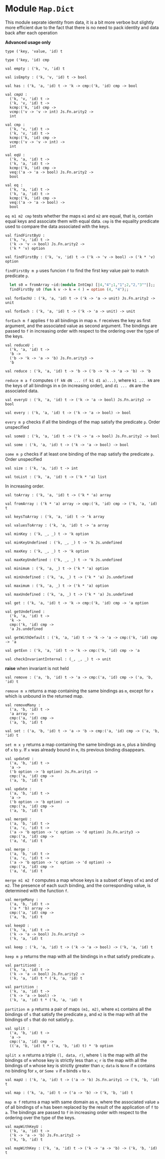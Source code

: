 
# Module `Map.Dict`

This module seprate identity from data, it is a bit more verboe but slightly more efficient due to the fact that there is no need to pack identity and data back after each operation

**Advanced usage only**

```
type ('key, 'value, 'id) t
```
```
type ('key, 'id) cmp
```
```
val empty : ('k, 'v, 'id) t
```
```
val isEmpty : ('k, 'v, 'id) t -> bool
```
```
val has : ('k, 'a, 'id) t -> 'k -> cmp:('k, 'id) cmp -> bool
```
```
val cmpU : 
  ('k, 'v, 'id) t ->
  ('k, 'v, 'id) t ->
  kcmp:('k, 'id) cmp ->
  vcmp:('v -> 'v -> int) Js.Fn.arity2 ->
  int
```
```
val cmp : 
  ('k, 'v, 'id) t ->
  ('k, 'v, 'id) t ->
  kcmp:('k, 'id) cmp ->
  vcmp:('v -> 'v -> int) ->
  int
```
```
val eqU : 
  ('k, 'a, 'id) t ->
  ('k, 'a, 'id) t ->
  kcmp:('k, 'id) cmp ->
  veq:('a -> 'a -> bool) Js.Fn.arity2 ->
  bool
```
```
val eq : 
  ('k, 'a, 'id) t ->
  ('k, 'a, 'id) t ->
  kcmp:('k, 'id) cmp ->
  veq:('a -> 'a -> bool) ->
  bool
```
`eq m1 m2 cmp` tests whether the maps `m1` and `m2` are equal, that is, contain equal keys and associate them with equal data. `cmp` is the equality predicate used to compare the data associated with the keys.

```
val findFirstByU : 
  ('k, 'v, 'id) t ->
  ('k -> 'v -> bool) Js.Fn.arity2 ->
  ('k * 'v) option
```
```
val findFirstBy : ('k, 'v, 'id) t -> ('k -> 'v -> bool) -> ('k * 'v) option
```
`findFirstBy m p` uses funcion `f` to find the first key value pair to match predicate `p`.

```ocaml
  let s0 = fromArray ~id:(module IntCmp) [|4,"4";1,"1";2,"2,"3""|];;
  findFirstBy s0 (fun k v -> k = 4 ) = option (4, "4");;
```
```
val forEachU : ('k, 'a, 'id) t -> ('k -> 'a -> unit) Js.Fn.arity2 -> unit
```
```
val forEach : ('k, 'a, 'id) t -> ('k -> 'a -> unit) -> unit
```
`forEach m f` applies `f` to all bindings in map `m`. `f` receives the key as first argument, and the associated value as second argument. The bindings are passed to `f` in increasing order with respect to the ordering over the type of the keys.

```
val reduceU : 
  ('k, 'a, 'id) t ->
  'b ->
  ('b -> 'k -> 'a -> 'b) Js.Fn.arity3 ->
  'b
```
```
val reduce : ('k, 'a, 'id) t -> 'b -> ('b -> 'k -> 'a -> 'b) -> 'b
```
`reduce m a f` computes `(f kN dN ... (f k1 d1 a)...)`, where `k1 ... kN` are the keys of all bindings in `m` (in increasing order), and `d1 ... dN` are the associated data.

```
val everyU : ('k, 'a, 'id) t -> ('k -> 'a -> bool) Js.Fn.arity2 -> bool
```
```
val every : ('k, 'a, 'id) t -> ('k -> 'a -> bool) -> bool
```
`every m p` checks if all the bindings of the map satisfy the predicate `p`. Order unspecified

```
val someU : ('k, 'a, 'id) t -> ('k -> 'a -> bool) Js.Fn.arity2 -> bool
```
```
val some : ('k, 'a, 'id) t -> ('k -> 'a -> bool) -> bool
```
`some m p` checks if at least one binding of the map satisfy the predicate `p`. Order unspecified

```
val size : ('k, 'a, 'id) t -> int
```
```
val toList : ('k, 'a, 'id) t -> ('k * 'a) list
```
In increasing order.

```
val toArray : ('k, 'a, 'id) t -> ('k * 'a) array
```
```
val fromArray : ('k * 'a) array -> cmp:('k, 'id) cmp -> ('k, 'a, 'id) t
```
```
val keysToArray : ('k, 'a, 'id) t -> 'k array
```
```
val valuesToArray : ('k, 'a, 'id) t -> 'a array
```
```
val minKey : ('k, _, _) t -> 'k option
```
```
val minKeyUndefined : ('k, _, _) t -> 'k Js.undefined
```
```
val maxKey : ('k, _, _) t -> 'k option
```
```
val maxKeyUndefined : ('k, _, _) t -> 'k Js.undefined
```
```
val minimum : ('k, 'a, _) t -> ('k * 'a) option
```
```
val minUndefined : ('k, 'a, _) t -> ('k * 'a) Js.undefined
```
```
val maximum : ('k, 'a, _) t -> ('k * 'a) option
```
```
val maxUndefined : ('k, 'a, _) t -> ('k * 'a) Js.undefined
```
```
val get : ('k, 'a, 'id) t -> 'k -> cmp:('k, 'id) cmp -> 'a option
```
```
val getUndefined : 
  ('k, 'a, 'id) t ->
  'k ->
  cmp:('k, 'id) cmp ->
  'a Js.undefined
```
```
val getWithDefault : ('k, 'a, 'id) t -> 'k -> 'a -> cmp:('k, 'id) cmp -> 'a
```
```
val getExn : ('k, 'a, 'id) t -> 'k -> cmp:('k, 'id) cmp -> 'a
```
```
val checkInvariantInternal : (_, _, _) t -> unit
```
**raise** when invariant is not held

```
val remove : ('a, 'b, 'id) t -> 'a -> cmp:('a, 'id) cmp -> ('a, 'b, 'id) t
```
`remove m x` returns a map containing the same bindings as `m`, except for `x` which is unbound in the returned map.

```
val removeMany : 
  ('a, 'b, 'id) t ->
  'a array ->
  cmp:('a, 'id) cmp ->
  ('a, 'b, 'id) t
```
```
val set : ('a, 'b, 'id) t -> 'a -> 'b -> cmp:('a, 'id) cmp -> ('a, 'b, 'id) t
```
`set m x y` returns a map containing the same bindings as `m`, plus a binding of `x` to `y`. If `x` was already bound in `m`, its previous binding disappears.

```
val updateU : 
  ('a, 'b, 'id) t ->
  'a ->
  ('b option -> 'b option) Js.Fn.arity1 ->
  cmp:('a, 'id) cmp ->
  ('a, 'b, 'id) t
```
```
val update : 
  ('a, 'b, 'id) t ->
  'a ->
  ('b option -> 'b option) ->
  cmp:('a, 'id) cmp ->
  ('a, 'b, 'id) t
```
```
val mergeU : 
  ('a, 'b, 'id) t ->
  ('a, 'c, 'id) t ->
  ('a -> 'b option -> 'c option -> 'd option) Js.Fn.arity3 ->
  cmp:('a, 'id) cmp ->
  ('a, 'd, 'id) t
```
```
val merge : 
  ('a, 'b, 'id) t ->
  ('a, 'c, 'id) t ->
  ('a -> 'b option -> 'c option -> 'd option) ->
  cmp:('a, 'id) cmp ->
  ('a, 'd, 'id) t
```
`merge m1 m2 f` computes a map whose keys is a subset of keys of `m1` and of `m2`. The presence of each such binding, and the corresponding value, is determined with the function `f`.

```
val mergeMany : 
  ('a, 'b, 'id) t ->
  ('a * 'b) array ->
  cmp:('a, 'id) cmp ->
  ('a, 'b, 'id) t
```
```
val keepU : 
  ('k, 'a, 'id) t ->
  ('k -> 'a -> bool) Js.Fn.arity2 ->
  ('k, 'a, 'id) t
```
```
val keep : ('k, 'a, 'id) t -> ('k -> 'a -> bool) -> ('k, 'a, 'id) t
```
`keep m p` returns the map with all the bindings in `m` that satisfy predicate `p`.

```
val partitionU : 
  ('k, 'a, 'id) t ->
  ('k -> 'a -> bool) Js.Fn.arity2 ->
  ('k, 'a, 'id) t * ('k, 'a, 'id) t
```
```
val partition : 
  ('k, 'a, 'id) t ->
  ('k -> 'a -> bool) ->
  ('k, 'a, 'id) t * ('k, 'a, 'id) t
```
`partition m p` returns a pair of maps `(m1, m2)`, where `m1` contains all the bindings of `s` that satisfy the predicate `p`, and `m2` is the map with all the bindings of `s` that do not satisfy `p`.

```
val split : 
  ('a, 'b, 'id) t ->
  'a ->
  cmp:('a, 'id) cmp ->
  (('a, 'b, 'id) t * ('a, 'b, 'id) t) * 'b option
```
`split x m` returns a triple `(l, data, r)`, where `l` is the map with all the bindings of `m` whose key is strictly less than `x`; `r` is the map with all the bindings of `m` whose key is strictly greater than `x`; `data` is `None` if `m` contains no binding for `x`, or `Some v` if `m` binds `v` to `x`.

```
val mapU : ('k, 'a, 'id) t -> ('a -> 'b) Js.Fn.arity1 -> ('k, 'b, 'id) t
```
```
val map : ('k, 'a, 'id) t -> ('a -> 'b) -> ('k, 'b, 'id) t
```
`map m f` returns a map with same domain as `m`, where the associated value `a` of all bindings of `m` has been replaced by the result of the application of `f` to `a`. The bindings are passed to `f` in increasing order with respect to the ordering over the type of the keys.

```
val mapWithKeyU : 
  ('k, 'a, 'id) t ->
  ('k -> 'a -> 'b) Js.Fn.arity2 ->
  ('k, 'b, 'id) t
```
```
val mapWithKey : ('k, 'a, 'id) t -> ('k -> 'a -> 'b) -> ('k, 'b, 'id) t
```